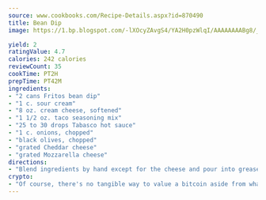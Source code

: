 ```yaml
---
source: www.cookbooks.com/Recipe-Details.aspx?id=870490
title: Bean Dip
image: https://1.bp.blogspot.com/-lXOcyZAvgS4/YA2H0pzWlqI/AAAAAAAABg8/_HX4JI-WmFM0Tz684w_qYjP9vBzksmFNgCLcBGAsYHQ/s219/20.png

yield: 2
ratingValue: 4.7
calories: 242 calories
reviewCount: 35
cookTime: PT2H
prepTime: PT42M
ingredients:
- "2 cans Fritos bean dip"
- "1 c. sour cream"
- "8 oz. cream cheese, softened"
- "1 1/2 oz. taco seasoning mix"
- "25 to 30 drops Tabasco hot sauce"
- "1 c. onions, chopped"
- "black olives, chopped"
- "grated Cheddar cheese"
- "grated Mozzarella cheese"
directions:
- "Blend ingredients by hand except for the cheese and pour into greased 9 x 13-inch baking dish. Top with grated cheese. Bake at 325u00b0 until cheese melts."
crypto:
- "Of course, there's no tangible way to value a bitcoin aside from what someone else believes it is worth."
---
```

